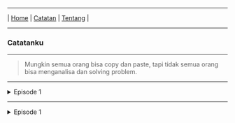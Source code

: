 * * *
| [Home](https://gand0r.my.id/) | [Catatan](https://gand0r.github.io/catatanku) | [Tentang](https://gand0r.github.io/) |
* * *

### Catatanku

* * *

> Mungkin semua orang bisa copy dan paste, tapi tidak semua orang bisa menganalisa dan solving problem.


* * *

<details><summary>Episode 1</summary>
<p>
   
   mengganti Dns dengan menggunakan wmic (sudah di coba di windows 7 sp1)
   ```
   - wmic nicconfig where (IPEnabled=TRUE) call SetDNSServerSearchOrder ()
   - wmic nicconfig where (IPEnabled=TRUE) call SetDNSServerSearchOrder ("8.8.8.8", "8.8.4.4")
   ```
   
</p>
</details>

* * *

<details><summary>Episode 1</summary>
<p>
   
   mengganti Dns dengan menggunakan wmic (sudah di coba di windows 7 sp1)
   ```
   - wmic nicconfig where (IPEnabled=TRUE) call SetDNSServerSearchOrder ()
   - wmic nicconfig where (IPEnabled=TRUE) call SetDNSServerSearchOrder ("8.8.8.8", "8.8.4.4")
   ```
   
</p>
</details>
